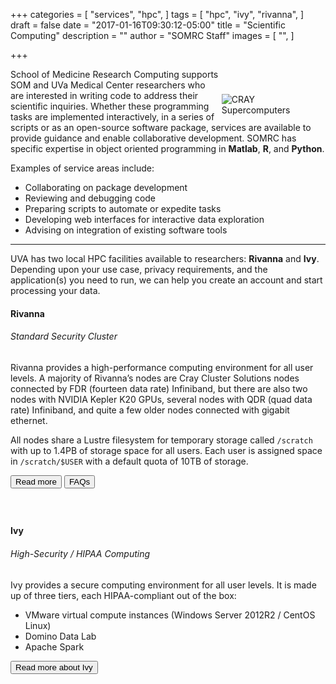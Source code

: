 +++
categories = [
  "services",
  "hpc",
]
tags = [
  "hpc",
  "ivy",
  "rivanna",
]
draft = false
date = "2017-01-16T09:30:12-05:00"
title = "Scientific Computing"
description = ""
author = "SOMRC Staff"
images = [
  "",
]

+++

<img src="https://somrc.virginia.edu/images/cray-logo.png" alt="CRAY Supercomputers" align="right" class="img-fluid" style="margin-top:40px;max-width:33%;" />

<p class=lead>School of Medicine Research Computing supports SOM and UVa Medical Center researchers who are interested in writing code to address their scientific inquiries. Whether these programming tasks are implemented interactively, in a series of scripts or as an open-source software package, services are available to provide guidance and enable collaborative development. SOMRC has specific expertise in object oriented programming in <b>Matlab</b>, <b>R</b>, and <b>Python</b>.</p>

Examples of service areas include:

- Collaborating on package development
- Reviewing and debugging code
- Preparing scripts to automate or expedite tasks
- Developing web interfaces for interactive data exploration
- Advising on integration of existing software tools

- - -

<p class=lead>UVA has two local HPC facilities available to researchers: <b>Rivanna</b> and <b>Ivy</b>. Depending upon your use case, privacy requirements, and the application(s) you need to run, we can help you create an account and start processing your data.</p>

<div class="card">
  <div class="card-block">
    <h4 class="card-title">Rivanna</h4>
    <h6 class="card-subtitle mb-2 text-muted">Standard Security Cluster</h6>
    <p class="card-text">
    Rivanna provides a high-performance computing environment for all user levels. A majority of Rivanna’s nodes are Cray Cluster Solutions nodes connected by FDR (fourteen data rate) Infiniband, but there are also two nodes with NVIDIA Kepler K20 GPUs, several nodes with QDR (quad data rate) Infiniband, and quite a few older nodes connected with gigabit ethernet.
    </p><p class="card-text">
    All nodes share a Lustre filesystem for temporary storage called <code>/scratch</code> with up to 1.4PB of storage space for all users.   Each user is assigned space in <code>/scratch/$USER</code> with a default quota of 10TB of storage. 
    </p>
    <a href="https://arcs.virginia.edu/rivanna" class="card-link"><button class="btn btn-warning">Read more</button></a>
    <a href="https://arcs.virginia.edu/frequently-asked-questions" class="card-link"><button class="btn btn-warning">FAQs</button></a>
  </div>
</div>

<div style="height:40px;"></div>

<div class="card">
  <div class="card-block">
    <h4 class="card-title">Ivy</h4>
    <h6 class="card-subtitle mb-2 text-muted">High-Security / HIPAA Computing</h6>
    <p class="card-text">
    Ivy provides a secure computing environment for all user levels. It is made up of three tiers, each HIPAA-compliant out of the box:
    <ul>
      <li>VMware virtual compute instances (Windows Server 2012R2 / CentOS Linux)</li>
      <li>Domino Data Lab</li>
      <li>Apache Spark</li>
    </ul>
    </p>
    <a href="https://somrc.virginia.edu/userinfo/ivy/" class="card-link"><button class="btn btn-warning">Read more about Ivy</button></a>
  </div>
</div>

